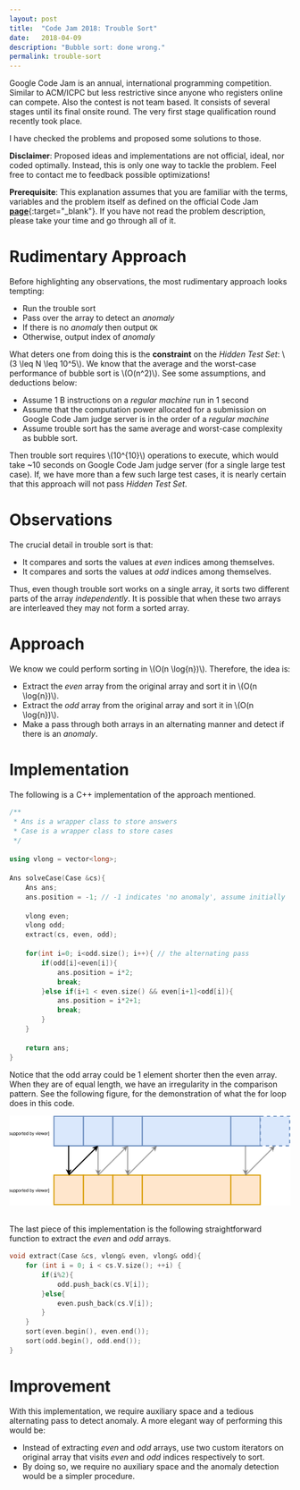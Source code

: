 ```yaml
---
layout: post
title:  "Code Jam 2018: Trouble Sort"
date:   2018-04-09
description: "Bubble sort: done wrong."
permalink: trouble-sort
---
```


<p class="info">Google Code Jam is an annual, international programming competition. Similar to ACM/ICPC but less restrictive since anyone who registers online can compete. Also the contest is not team based. It consists of several stages until its final onsite round. The very first stage qualification round recently took place.</p>

I have checked the problems and proposed some solutions to those. 

**Disclaimer**: Proposed ideas and implementations are not official, ideal, nor coded optimally. Instead, this is only one way to tackle the problem. Feel free to contact me to feedback possible optimizations!

**Prerequisite**: This explanation assumes that you are familiar with the terms, variables and the problem itself as defined on the official Code Jam [**page**](https://codejam.withgoogle.com/2018/){:target="_blank"}. If you have not read the problem description, please take your time and go through all of it.

# Rudimentary Approach

Before highlighting any observations, the most rudimentary approach looks tempting:

- Run the trouble sort
- Pass over the array to detect an *anomaly*
- If there is no *anomaly* then output `OK`
- Otherwise, output index of *anomaly*

What deters one from doing this is the **constraint** on the *Hidden Test Set*: \\(3 \leq N \leq 10^5\\). We know that the average and the worst-case performance of bubble sort is \\(O(n^2)\\). See some assumptions, and deductions below:

- Assume 1 B instructions on a *regular machine* run in 1 second
- Assume that the computation power allocated for a submission on Google Code Jam judge server is in the order of a *regular machine*
- Assume trouble sort has the same average and worst-case complexity as bubble sort.


Then trouble sort requires \\(10^{10}\\) operations to execute, which would take ~10 seconds on Google Code Jam judge server (for a single large test case). If, we have more than a few such large test cases, it is nearly certain that this approach will not pass *Hidden Test Set*.

# Observations

The crucial detail in trouble sort is that:

- It compares and sorts the values at *even* indices among themselves.
- It compares and sorts the values at *odd* indices among themselves.

Thus, even though trouble sort works on a single array, it sorts two different parts of the array *independently*. It is possible that when these two arrays are interleaved they may not form a sorted array.

# Approach

We know we could perform sorting in \\(O(n \log{n})\\). Therefore, the idea is:
- Extract the *even* array from the original array and sort it in \\(O(n \log{n})\\).
- Extract the *odd* array from the original array and sort it in \\(O(n \log{n})\\).
- Make a pass through both arrays in an alternating manner and detect if there is an *anomaly*.

# Implementation

The following is a C++ implementation of the approach mentioned.

```cpp
/**
 * Ans is a wrapper class to store answers
 * Case is a wrapper class to store cases
 */

using vlong = vector<long>;

Ans solveCase(Case &cs){
    Ans ans;
    ans.position = -1; // -1 indicates 'no anomaly', assume initially

    vlong even;
    vlong odd;
    extract(cs, even, odd);

    for(int i=0; i<odd.size(); i++){ // the alternating pass
        if(odd[i]<even[i]){
            ans.position = i*2;
            break;
        }else if(i+1 < even.size() && even[i+1]<odd[i]){            
            ans.position = i*2+1;
            break;
        }
    }

    return ans;
}
```

Notice that the odd array could be 1 element shorter then the even array. When they are of equal length, we have an irregularity in the comparison pattern. See the following figure, for the demonstration of what the for loop does in this code.

<center><img src="/assets/trouble-sort-arrays.svg"></center>
<br>

The last piece of this implementation is the following straightforward function to extract the *even* and *odd* arrays.

```cpp
void extract(Case &cs, vlong& even, vlong& odd){
    for (int i = 0; i < cs.V.size(); ++i) {
        if(i%2){
            odd.push_back(cs.V[i]);
        }else{
            even.push_back(cs.V[i]);
        }
    }
    sort(even.begin(), even.end());
    sort(odd.begin(), odd.end());
}
```

# Improvement

With this implementation, we require auxiliary space and a tedious alternating pass to detect anomaly. A more elegant way of performing this would be:
- Instead of extracting *even* and *odd* arrays, use two custom iterators on original array that visits *even* and *odd* indices respectively to sort.
- By doing so, we require no auxiliary space and the anomaly detection would be a simpler procedure.
